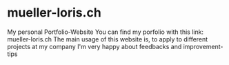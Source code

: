 # mueller-loris.ch
My personal Portfolio-Website
You can find my porfolio with this link: mueller-loris.ch
The main usage of this website is, to apply to different projects at my company
I'm very happy about feedbacks and improvement-tips
